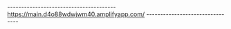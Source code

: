 ---------------------------------------https://main.d4o88wdwjwm40.amplifyapp.com/ --------------------------------
